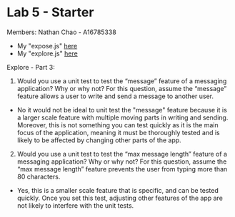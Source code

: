 # Lab 5 - Starter
Members:
Nathan Chao - A16785338


- My "expose.js" [here](expose.html)
- My "explore.js" [here](explore.html)

Explore - Part 3: 

1) Would you use a unit test to test the “message” feature of a messaging application? Why or why not? For this question, assume the “message” feature allows a user to write and send a message to another user.
- No it would not be ideal to unit test the "message" feature because it is a larger scale feature with multiple moving parts in writing and sending. Moreover, this is not something you can test quickly as it is the main focus of the application, meaning it must be thoroughly tested and is likely to be affected by changing other parts of the app. 

2) Would you use a unit test to test the “max message length” feature of a messaging application? Why or why not? For this question, assume the “max message length” feature prevents the user from typing more than 80 characters.
- Yes, this is a smaller scale feature that is specific, and can be tested quickly. Once you set this test, adjusting other features of the app are not likely to interfere with the unit tests.